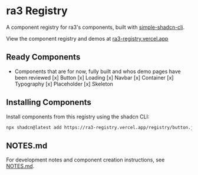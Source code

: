 # ra3 Registry

A component registry for ra3's components, built with [simple-shadcn-cli](https://github.com/Alwurts/simple-shadcn-cli).

View the component registry and demos at [ra3-registry.vercel.app](https://ra3-registry.vercel.app)

## Ready Components

- Components that are for now, fully built and whos demo pages have been reviewed
  [x] Button
  [x] Loading
  [x] Navbar
  [x] Container
  [x] Typography
  [x] Placeholder
  [x] Skeleton

## Installing Components

Install components from this registry using the shadcn CLI:

```bash
npx shadcn@latest add https://ra3-registry.vercel.app/registry/button.json
```

## NOTES.md

For development notes and component creation instructions, see [NOTES.md](./NOTES.md).
